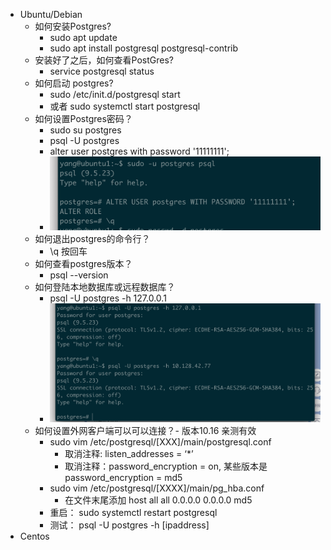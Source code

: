 * Ubuntu/Debian
  * 如何安装Postgres?
    * sudo apt update
    * sudo apt install postgresql postgresql-contrib
  * 安装好了之后，如何查看PostGres?
    * service postgresql status
  * 如何启动 postgres?
    * sudo /etc/init.d/postgresql start 
    * 或者 sudo systemctl start postgresql
  * 如何设置Postgres密码？
    * sudo su postgres
    * psql -U postgres
    * alter user postgres with password '11111111';
    * ![](./password-set.png)
  * 如何退出postgres的命令行？
    * \q 按回车
  * 如何查看postgres版本？
    * psql --version
  * 如何登陆本地数据库或远程数据库？
    * psql -U postgres -h 127.0.0.1
    * ![](./postgres-login.png)
  * 如何设置外网客户端可以可以连接？- 版本10.16 亲测有效
    * sudo vim /etc/postgresql/[XXX]/main/postgresql.conf
      *  取消注释: listen_addresses = ‘*’
      *  取消注释：password_encryption = on, 某些版本是password_encryption = md5
    * sudo vim /etc/postgresql/[XXXX]/main/pg_hba.conf
      * 在文件末尾添加 host all all 0.0.0.0 0.0.0.0 md5
    * 重启： sudo systemctl restart postgresql
    * 测试： psql -U postgres -h [ipaddress]
* Centos